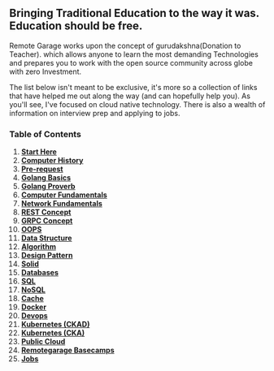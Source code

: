 

## Bringing Traditional Education to the way it was. Education should be free.

Remote Garage works upon the concept of gurudakshna(Donation to Teacher). which allows anyone to learn the most demanding Technologies and prepares you to work with the open source community across globe with zero Investment.

The list below isn't meant to be exclusive, it's more so a collection of links that have helped me out along the way (and can hopefully help you). As you'll see, I've focused on cloud native technology. There is also a wealth of information on interview prep and applying to jobs.

### Table of Contents
1. **[Start Here](#start-here)**
2. **[Computer History](/computer-history/computer-history.md)**
3. **[Pre-request](/pre-request/pre-request.md)**
4. **[Golang Basics](#golang-basic)**
5. **[Golang Proverb](#golang-proverb)**
6. **[Computer Fundamentals](#computer-fundamental)**
7. **[Network Fundamentals](#network-fundamental)**
8. **[REST Concept](#rest-concept)**
9. **[GRPC Concept](#grpc-concept)**
10. **[OOPS](#oops)**
11. **[Data Structure](#data-structure)**
12. **[Algorithm](#algorithm)**
13. **[Design Pattern](#design-pattern)**
15. **[Solid](#solid)**
16. **[Databases](#databases)**
17. **[SQL](#sql)**
18. **[NoSQL](#nosql)**
19. **[Cache](#cache)**
20. **[Docker](#docker)**
21. **[Devops](#devops)**
22. **[Kubernetes (CKAD)](#kubernetes)**
23. **[Kubernetes (CKA)](#kubernetes-cka)**
24. **[Public Cloud](#public-cloud)**
25. **[Remotegarage Basecamps](#remotegarage)**
26. **[Jobs](#jobs)**
